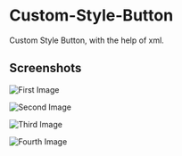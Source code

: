 Custom-Style-Button
===================

Custom Style Button, with the help of xml.


Screenshots 
-

![First Image](https://dl-web.dropbox.com/get/github/device-2013-12-21-120915.png?w=AADY-ZUQ09jAaHlntTdxSmglAmxmkVDm27SNY57PxCdT6g)

![Second Image](https://dl-web.dropbox.com/get/github/device-2013-12-21-121310.png?w=AADDKablsYTLeRgxzXyc5XPpG63xSZ-9Yu0PycgSPNcCKA)

![Third Image](https://dl-web.dropbox.com/get/github/device-2013-12-21-121333.png?w=AADa2QaosKl8DDCXnBtzRtL8s5PaJKqmGCagfF9CcKPRKw)

![Fourth Image](https://dl-web.dropbox.com/get/github/device-2013-12-21-121345.png?w=AACpZx3_YjDVIEtkU2TvRnQlHLg0RPM8EP4ykDYecfs3Rg)
